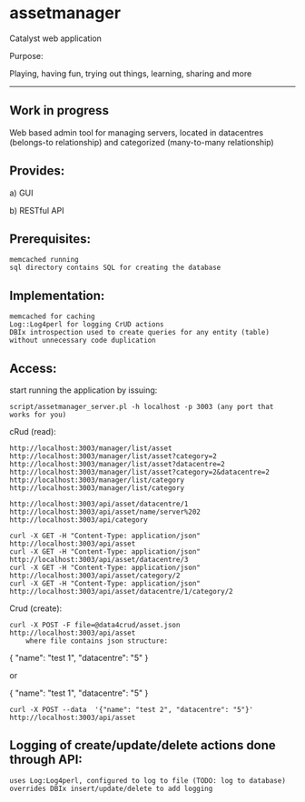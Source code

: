 # assetmanager
Catalyst web application

Purpose:

Playing, having fun, trying out things, learning, sharing and more 

----------------
Work in progress
----------------

Web based admin tool for managing servers, 
located in datacentres (belongs-to relationship) and categorized (many-to-many relationship)

Provides:
--------

a) GUI

b) RESTful API

Prerequisites:
-------------

    memcached running
    sql directory contains SQL for creating the database

Implementation:
--------------

    memcached for caching
    Log::Log4perl for logging CrUD actions
    DBIx introspection used to create queries for any entity (table) 
    without unnecessary code duplication

Access:
------

start running the application by issuing: 
    
    script/assetmanager_server.pl -h localhost -p 3003 (any port that 
    works for you)

cRud (read):

    http://localhost:3003/manager/list/asset
    http://localhost:3003/manager/list/asset?category=2
    http://localhost:3003/manager/list/asset?datacentre=2
    http://localhost:3003/manager/list/asset?category=2&datacentre=2
    http://localhost:3003/manager/list/category
    http://localhost:3003/manager/list/category

    http://localhost:3003/api/asset/datacentre/1
    http://localhost:3003/api/asset/name/server%202
    http://localhost:3003/api/category

    curl -X GET -H "Content-Type: application/json" http://localhost:3003/api/asset
    curl -X GET -H "Content-Type: application/json" http://localhost:3003/api/asset/datacentre/3
    curl -X GET -H "Content-Type: application/json" http://localhost:3003/api/asset/category/2
    curl -X GET -H "Content-Type: application/json" http://localhost:3003/api/asset/datacentre/1/category/2

Crud (create):

    curl -X POST -F file=@data4crud/asset.json http://localhost:3003/api/asset
        where file contains json structure:
{
    "name": "test 1",
    "datacentre": "5"
}

or

{ "name": "test 1", "datacentre": "5" }


    curl -X POST --data  '{"name": "test 2", "datacentre": "5"}' http://localhost:3003/api/asset

Logging of create/update/delete actions done through API:
--------------------------------------------------------

    uses Log:Log4perl, configured to log to file (TODO: log to database)
    overrides DBIx insert/update/delete to add logging

